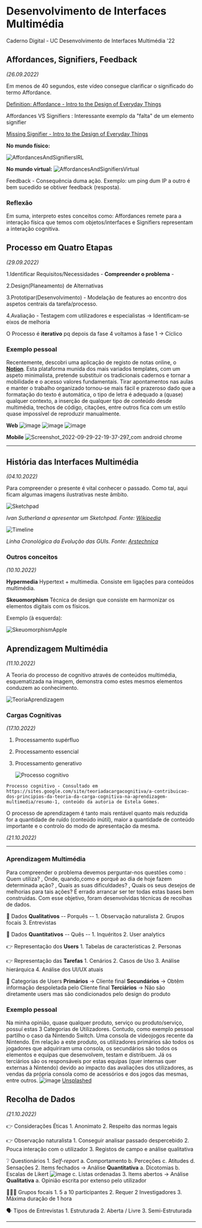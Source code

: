# Desenvolvimento de Interfaces Multimédia
Caderno Digital - UC Desenvolvimento de Interfaces Multimédia '22 

## Affordances, Signifiers, Feedback 
*(26.09.2022)*
  
  Em menos de 40 segundos, este vídeo consegue clarificar o significado do termo Affordance.
  
  [Definition: Affordance - Intro to the Design of Everyday Things](https://www.youtube.com/watch?v=a6F0EYCUjcE)
  
  Affordances VS Signifiers : Interessante exemplo da "falta" de um elemento signifier
  
  [Missing Signifier - Intro to the Design of Everyday Things](https://www.youtube.com/watch?v=aYOXN0i9i24)
  
  **No mundo físico:**
  
  ![AffordancesAndSignifiersIRL](https://user-images.githubusercontent.com/72624424/192385414-3fe70afb-b800-440c-a04a-b6a3c22eded6.png)

   **No mundo virtual:**
   ![AffordancesAndSignifiersVirtual](https://user-images.githubusercontent.com/72624424/192385837-883d78b1-3246-4d4f-8b9c-8144b6d3f3ee.png)
   
   Feedback - Consequência duma ação. Exemplo: um ping dum IP a outro é bem sucedido se obtiver feedback (resposta).

   ### Reflexão
   Em suma, interpreto estes conceitos como: Affordances remete para a interação física que temos com objetos/interfaces e Signifiers representam a interação cognitiva.
    
## Processo em Quatro Etapas
*(29.09.2022)*

1.Identificar Requisitos/Necessidades - **Compreender o problema** -

2.Design(Planeamento) de Alternativas

3.Prototipar(Desenvolvimento) - Modelação de features ao encontro dos aspetos centrais da tarefa/processo.

4.Avaliação - Testagem com utilizadores e especialistas → Identificam-se eixos de melhoria

O Processo é **iterativo** pq depois da fase 4 voltamos à fase 1 → Cíclico

### Exemplo pessoal

Recentemente, descobri uma aplicação de registo de notas online, o [**Notion**](https://www.notion.so). Esta plataforma munida dos mais variados templates, com um aspeto minimalista, pretende substituir os tradicionais cadernos e tornar a mobilidade e o acesso valores fundamentais. 
Tirar apontamentos nas aulas e manter o trabalho organizado tornou-se mais fácil e prazeroso dado que a formatação do texto é automática, o tipo de letra é adequado a (quase) qualquer contexto, a inserção de qualquer tipo de conteúdo desde multimédia, trechos de código, citações, entre outros fica com um estilo quase impossível de reproduzir manualmente.

**Web**
![image](https://user-images.githubusercontent.com/72624424/193142790-2706342c-3fe4-4c9e-948a-78a0de1fd180.png)
![image](https://user-images.githubusercontent.com/72624424/193142854-1c1b6fb4-e4d5-4cba-aae8-1929c79554fc.png)
![image](https://user-images.githubusercontent.com/72624424/193143112-e7d5d35c-917c-4fe6-bb08-c10559e8684d.png)

**Mobile**
![Screenshot_2022-09-29-22-19-37-297_com android chrome](https://user-images.githubusercontent.com/72624424/193144172-284f9d7e-2142-4ca3-910a-c7a36c068a0d.jpg)

___

## História das Interfaces Multimédia
*(04.10.2022)*

Para compreender o presente é vital conhecer o passado. Como tal, aqui ficam algumas imagens ilustrativas neste âmbito.

![Sketchpad](https://user-images.githubusercontent.com/72624424/193912221-a72eb881-cfb4-4346-8adc-914dd75e4b15.png)

*Ivan Sutherland a apresentar um Sketchpad. Fonte: [Wikipedia](https://en.wikipedia.org/wiki/History_of_the_graphical_user_interface)*

![Timeline](https://user-images.githubusercontent.com/72624424/193913257-b6bf045c-5329-48ef-a583-88f14dbaa4d8.png)

*Linha Cronológica da Evolução das GUIs. Fonte: [Arstechnica](https://arstechnica.com/features/2005/05/gui/)*

### Outros conceitos
*(10.10.2022)*

**Hypermedia** 
 Hypertext + multimedia. Consiste em ligações para conteúdos multimédia.
 
 **Skeuomorphism**
 Técnica de design que consiste em harmonizar os elementos digitais com os físicos.
 
 Exemplo (à esquerda):
 
 ![SkeuomorphismApple](https://user-images.githubusercontent.com/72624424/194960843-d6a0d5e5-1529-4952-82c3-00d9f17759fd.png)

## Aprendizagem Multimédia
*(11.10.2022)*

A Teoria do processo de cognitivo através de conteúdos multimédia, esquematizada na imagem, demonstra como estes mesmos elementos conduzem ao conhecimento.

![TeoriaAprendizagem](https://user-images.githubusercontent.com/72624424/195185799-b6947fdc-9710-49c1-bd1e-56c852883643.png)

### Cargas Cognitivas
*(17.10.2022)*

  1. Processamento supérfluo
  2. Processamento essencial  
  3. Processamento generativo
    
      ![Processo cognitivo](https://user-images.githubusercontent.com/72624424/196288832-a107675d-be0b-4b96-815e-fe9c695707d1.png)
    
    Processo cognitivo - Consultado em https://sites.google.com/site/teoriadacargacognitiva/a-contribuicao-dos-principios-da-teoria-da-carga-cognitiva-na-aprendizagem-multimedia/resumo-1, conteúdo da autoria de Estela Gomes.
    
  O processo de aprendizagem é tanto mais rentável quanto mais reduzida for a quantidade de ruído (conteúdo inútil), maior a quantidade de conteúdo importante e o controlo do modo de apresentação da mesma.

*(21.10.2022)*
____

### Aprendizagem Multimédia 

   Para compreender o problema devemos perguntar-nos questões como : Quem utiliza? , Onde, quando,como e porquê ao dia de hoje fazem determinada ação? , Quais as suas dificuldades? , Quais os seus desejos de melhorias para tais ações?
   É errado arrancar ser ter todas estas bases bem construidas. Com esse objetivo, foram desenvolvidas técnicas de recolhas de dados.
   
   💁 Dados **Qualitativos** -- Porquês --
        1. Observação naturalista
        2. Grupos focais
        3. Entrevistas
         
   💁 Dados **Quantitativos** -- Quês --
        1. Inquéritos
        2. User analytics
         
   👉 Representação dos **Users**
        1. Tabelas de características
        2. Personas 
        
   👉 Representação das **Tarefas**
        1. Cenários
        2. Casos de Uso
        3. Análise hierárquica
        4. Análise dos UI/UX atuais
         
   🧍 Categorias de Users
        **Primários** -> Cliente final
        **Secundários** -> Obtêm informação despoletada pelo Cliente final
        **Terciários** -> Não são diretamente users mas são condicionados pelo design do produto    
         
### Exemplo pessoal
  Na minha opinião, quase qualquer produto, serviço ou produto/serviço, possuí estas 3 Categorias de Utilizadores. Contudo, como exemplo pessoal partilho o caso da Nintendo Switch. Uma consola de videojogos recente da Nintendo. Em relação a este produto, os utilizadores primários são todos os jogadores que adquiriram uma consola, os secundários são todos os elementos e equipas que desenvolvem, testam e distribuem. Já os terciários são os responsáveis por estas equipas (quer internas quer externas à Nintendo) devido ao impacto das avaliações dos utilizadores, as vendas da própria consola como de acessórios e dos jogos das mesmas, entre outros.
  ![image](https://user-images.githubusercontent.com/72624424/197280407-4905f346-8d13-4643-9e48-66fa5b5aff23.png)
  [Unsplashed](https://unsplash.com/photos/NOBH7Rq7ZN8)

## Recolha de Dados

*(21.10.2022)*

   👉 Considerações Éticas
      1. Anonimato
      2. Respeito das normas legais 
      
   👉 Observação naturalista
      1. Conseguir analisar passado despercebido
      2. Pouca interação com o utilizador
      3. Registos de campo e análise qualitativa
      
   ❔ Questionários
      1. *Self-report*
        a. Comportamento
        b. Perceções
        c. Atitudes
        d. Sensações
       2. Items fechados -> Análise **Quantitativa**
        a. Dicotomias
        b. Escalas de Likert
          ![image](https://user-images.githubusercontent.com/72624424/197281587-5e6e921e-0471-4389-9d29-98861e25fc73.png)
        c. Listas ordenadas
       3. Items abertos -> Análise **Qualitativa**
        a. Opinião escrita por extenso pelo utilizador
        
   🧑‍🤝‍🧑 Grupos focais
      1. 5 a 10 participantes
      2. Requer 2 Investigadores
      3. Máxima duração de 1 hora    
        
   🗣️ Tipos de Entrevistas
      1. Estruturada
      2. Aberta / Livre
      3. Semi-Estruturada
___



